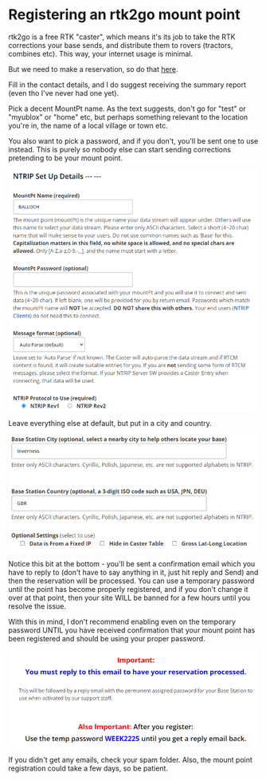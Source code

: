 # Registering an rtk2go mount point

rtk2go is a free RTK "caster", which means it's its job to take the RTK corrections your base sends, and distribute them to rovers (tractors, combines etc). This way, your internet usage is minimal.

But we need to make a reservation, so do that [here](http://rtk2go.com/sample-page/new-reservation/).

Fill in the contact details, and I do suggest receiving the summary report (even tho I've never had one yet).

Pick a decent MountPt name. As the text suggests, don't go for "test" or "myublox" or "home" etc, but perhaps something relevant to the location you're in, the name of a local village or town etc.

You also want to pick a password, and if you don't, you'll be sent one to use instead. This is purely so nobody else can start sending corrections pretending to be your mount point.

![rtk2go registration](rtk2go1.png)

Leave everything else at default, but put in a city and country.

![rtk2go registration](rtk2go2.png)

Notice this bit at the bottom - you'll be sent a confirmation email which you have to reply to (don't have to say anything in it, just hit reply and Send) and then the reservation will be processed. You can use a temporary password until the point has become properly registered, and if you don't change it over at that point, then your site WILL be banned for a few hours until you resolve the issue.

With this in mind, I don't recommend enabling even on the temporary password UNTIL you have received confirmation that your mount point has been registered and should be using your proper password.

![rtk2go registration](rtk2go3.png)

If you didn't get any emails, check your spam folder. Also, the mount point registration could take a few days, so be patient.
